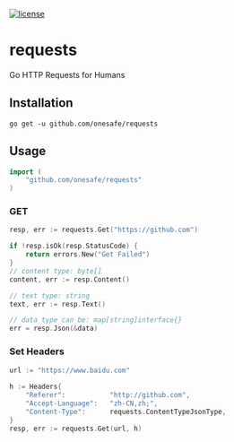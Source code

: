 [![license](http://img.shields.io/badge/license-MIT-red.svg?style=flat)](https://raw.githubusercontent.com/asmcos/requests/master/LICENSE)

# requests
Go HTTP Requests for Humans

## Installation
```
go get -u github.com/onesafe/requests
```

## Usage
```go
import (
    "github.com/onesafe/requests"
)
```

### GET
```go
resp, err := requests.Get("https://github.com")

if !resp.isOk(resp.StatusCode) {
	return errors.New("Get Failed")
}
// content type: byte[]
content, err := resp.Content()

// text type: string
text, err := resp.Text()

// data type can be: map[string]interface{}
err = resp.Json(&data)
```

### Set Headers
```go
url := "https://www.baidu.com"
	
h := Headers{
	"Referer":           "http://github.com",
	"Accept-Language":   "zh-CN,zh;",
	"Content-Type":      requests.ContentTypeJsonType,
}
resp, err := requests.Get(url, h)
```
